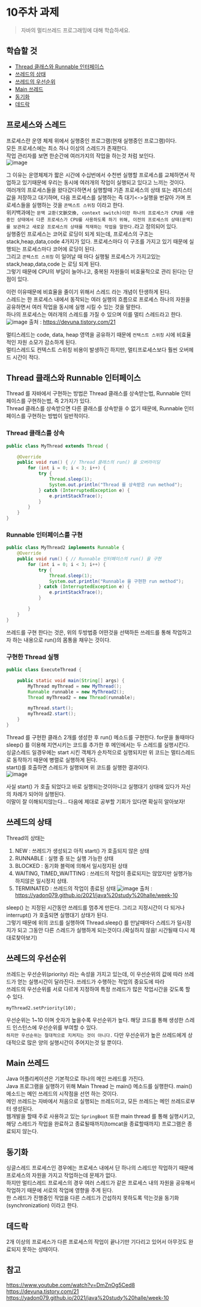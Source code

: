 # 10주차 과제
> 자바의 멀티쓰레드 프로그래밍에 대해 학습하세요.

## 학습할 것
- [Thread 클래스와 Runnable 인터페이스](#Thread-클래스와-Runnable-인터페이스)
- [쓰레드의 상태](#쓰레드의-상태)
- [쓰레드의 우선순위](#쓰레드의-우선순위)
- [Main 쓰레드](#Main-쓰레드)
- [동기화](#동기화)
- [데드락](#데드락)

## 프로세스와 스레드
프로세스란 운영 체제 위에서 실행중인 프로그램(현재 실행중인 프로그램)이다.  
모든 프로세스에는 최소 하나 이상의 스레드가 존재한다.  
작업 관리자를 보면 한순간에 여러가지의 작업을 하는것 처럼 보인다.  
![image](https://user-images.githubusercontent.com/55048593/105049175-bce78c00-5aaf-11eb-9004-d82e22d60420.png)

그 이유는 운영체제가 짧은 시간에 수십번에서 수천번 실행할 프로세스를 교체하면서 작업하고 있기때문에 우리는 동시에 여러개의 작업이 실행되고 있다고 느끼는 것이다.  
여러개의 프로세스들을 왔다갔다하면서 실행할때 기존 프로세스의 상태 또는 레지스터 값을 저장하고 대기하며, 다음 프로세스를 실행하는 즉 대기<->실행을 번갈아 가며 프로세스들을 실행하는 것을 `콘텍스트 스위칭` 이라고 한다.  
위키백과에는 `문맥 교환(文脈交換, context switch)이란 하나의 프로세스가 CPU를 사용 중인 상태에서 다른 프로세스가 CPU를 사용하도록 하기 위해, 이전의 프로세스의 상태(문맥)를 보관하고 새로운 프로세스의 상태를 적재하는 작업을 말한다.`라고 정의되어 있다.     
실행중인 프로세스는 코어로 로딩이 되게 되는데, 프로세스의 구조는 stack,heap,data,code 4가지가 있다. 프로세스마다 이 구조를 가지고 있기 때문에 실행되는 프로세스마다 코어에 로딩이 된다.  
그리고 `콘텍스트 스위칭` 이 일어날 때 마다 실행될 프로세스가 가지고있는 stack,heap,data,code 는 로딩 되게 된다.   
그렇기 때문에 CPU의 부담이 늘어나고, 중복된 자원들이 비효율적으로 관리 된다는 단점이 있다.

이런 이유때문에 비효율을 줄이기 위해서 스레드 라는 개념이 탄생하게 된다.  
스레드는 한 프로세스 내에서 동작되는 여러 실행의 흐름으로 프로세스 하나의 자원을 공유하면서 여러 작업을 동시에 실행 시킬 수 있는 것을 말한다.  
하나의 프로세스는 여러개의 스레드를 가질 수 있으며 이를 멀티 스레드라고 한다.  
![image](https://user-images.githubusercontent.com/55048593/105059126-4ef49200-5aba-11eb-8762-e3bbd7424faf.png)
출처 : https://devuna.tistory.com/21

멀티스레드는 code, data, heap 영역을 공유하기 때문에 `컨텍스트 스위칭` 시에 비효율적인 자원 소모가 감소하게 된다.  
멀티스레드도 컨텍스트 스위칭 비용이 발생하긴 하지만, 멀티프로세스보다 훨씬 오버헤드 시간이 적다.  

## Thread 클래스와 Runnable 인터페이스
Thread 를 자바에서 구현하는 방법은 Thread 클래스를 상속받는법, Runnable 인터페이스를 구현하는법, 즉 2가지가 있다.  
Thread 클래스를 상속받으면 다른 클래스를 상속받을 수 없기 때문에, Runnable 인터페이스를 구현하는 방법이 일반적이다.  

### Thread 클래스를 상속
```java
public class MyThread extends Thread {

    @Override
    public void run() { // Thread 클래스의 run() 을 오버라이딩
        for (int i = 0; i < 3; i++) {
            try {
                Thread.sleep(1);
                System.out.println("Thread 를 상속받은 run method");
            } catch (InterruptedException e) {
                e.printStackTrace();
            }
        }
    }
}
```

### Runnable 인터페이스를 구현
```java
public class MyThread2 implements Runnable {
    @Override
    public void run() { // Runnable 인터페이스의 run() 을 구현
        for (int i = 0; i < 3; i++) {
            try {
                Thread.sleep(1);
                System.out.println("Runnable 을 구현한 run method");
            } catch (InterruptedException e) {
                e.printStackTrace();
            }

        }
    }
}
```
쓰레드를 구현 한다는 것은, 위의 두방법중 어떤것을 선택하든 쓰레드를 통해 작업하고자 하는 내용으로 run()의 몸통을 채우는 것이다.  

### 구현한 Thread 실행
```java
public class ExecuteThread {

    public static void main(String[] args) {
        MyThread myThread = new MyThread();
        Runnable runnable = new MyThread2();
        Thread myThread2 = new Thread(runnable);

        myThread.start();
        myThread2.start();
    }
}
```
Thread 를 구현한 클래스 2개를 생성한 후 run() 메소드를 구현한다. for문을 돌때마다 sleep() 를 이용해 지연시키는 코드를 추가한 후 메인에서는 두 스레드를 실행시킨다.  
싱글스레드 일경우에는 start 시킨 객체가 순차적으로 실행되지만 위 코드는 멀티스레드로 동작하기 때문에 병렬로 실행하게 된다.  
start()를 호출하면 스레드가 실행되며 위 코드를 실행한 결과이다.  
![image](https://user-images.githubusercontent.com/55048593/105625192-c6d00d00-5e6a-11eb-9c14-465627c726c3.png)  

사실 start() 가 호출 되었다고 바로 실행되는것이아니고 실행대기 상태에 있다가 자신의 차례가 되어야 실행된다.  
이말이 잘 이해되지않는다... 다음에 제대로 공부할 기회가 있다면 확실히 알아보자!

## 쓰레드의 상태
Thread의 상태는
1. NEW : 쓰레드가 생성되고 아직 start() 가 호출되지 않은 상태
2. RUNNABLE : 실행 중 또는 실행 가능한 상태
3. BLOCKED : 동기화 블럭에 의해서 일시정지된 상태
4. WAITING, TIMED_WAITTING : 쓰레드의 작업이 종료되지는 않았지만 실행가능하지않은 일시정지 상태.
5. TERMINATED : 쓰레드의 작업이 종료된 상태
![image](https://user-images.githubusercontent.com/55048593/105625468-fa139b80-5e6c-11eb-9929-2566c001627c.png)
출처 : https://yadon079.github.io/2021/java%20study%20halle/week-10  

sleep() 는 지정된 시간동안 쓰레드를 멈추게 만든다. 그리고 지정시간이 다 되거나 interrupt() 가 호출되면 실행대기 상태가 된다.  
그렇기 때문에 위의 코드를 실행하여 Thread.sleep() 를 만날때마다 스레드가 일시정지가 되고 그동안 다른 스레드가 실행하게 되는것이다.(확실하지 않음! 시간될때 다시 제대로찾아보기)

## 쓰레드의 우선순위
쓰레드는 우선순위(priority) 라는 속성을 가지고 있는데, 이 우선순위의 값에 따라 쓰레드가 얻는 실행시간이 달라진다. 쓰레드가 수행하는 작업의 중요도에 따라  
쓰레드의 우선순위를 서로 다르게 지정하여 특정 쓰레드가 많은 작업시간을 갖도록 할 수 있다.  
```
myThread2.setPriority(10);
```
우선순위는 1~10 이며 숫자가 높을수록 우선순위가 높다. 해당 코드를 통해 생성한 스레드 인스턴스에 우선순위를 부여할 수 있다.  
`하지만 우선순위는 절대적으로 지켜지는 것이 아니다.` 다만 우선순위가 높은 쓰레드에게 상대적으로 많은 양의 실행시간이 주어지는것 일 뿐이다.   

## Main 쓰레드
Java 어플리케이션은 기본적으로 하나의 메인 쓰레드를 가진다.  
Java 프로그램을 실행하기 위해 Main Thread 는 main() 메소드를 실행한다. main() 메소드는 메인 쓰레드의 시작점을 선언 하는 것이다.  
메인 쓰레드는 자바에서 처음으로 실행되는 쓰레드이고, 모든 쓰레드는 메인 쓰레드로부터 생성된다.  
웹개발을 할때 주로 사용하고 있는 `SpringBoot` 또한 main thread 를 통해 실행시키고, 해당 스레드가 작업을 완료하고 종료될때까지(tomcat을 종료할때까지) 프로그램은 종료되지 않는다.  

## 동기화
싱글스레드 프로세스인 경우에는 프로세스 내에서 단 하나의 스레드만 작업하기 때문에 프로세스의 자원을 가지고 작업하는데 문제가 없다.  
하지만 멀티스레드 프로세스의 경우 여러 스레드가 같은 프로세스 내의 자원을 공유해서 작업하기 때문에 서로의 작업에 영향을 주게 된다.  
한 스레드가 진행중인 작업을 다른 스레드가 간섭하지 못하도록 막는것을 동기화(synchronization) 이라고 한다.  

## 데드락
2개 이상의 프로세스가 다른 프로세스의 작업이 끝나기만 기다리고 있어서 아무것도 완료되지 못하는 상태이다.    
## 참고
https://www.youtube.com/watch?v=DmZnOg5Ced8  
https://devuna.tistory.com/21  
https://yadon079.github.io/2021/java%20study%20halle/week-10  
